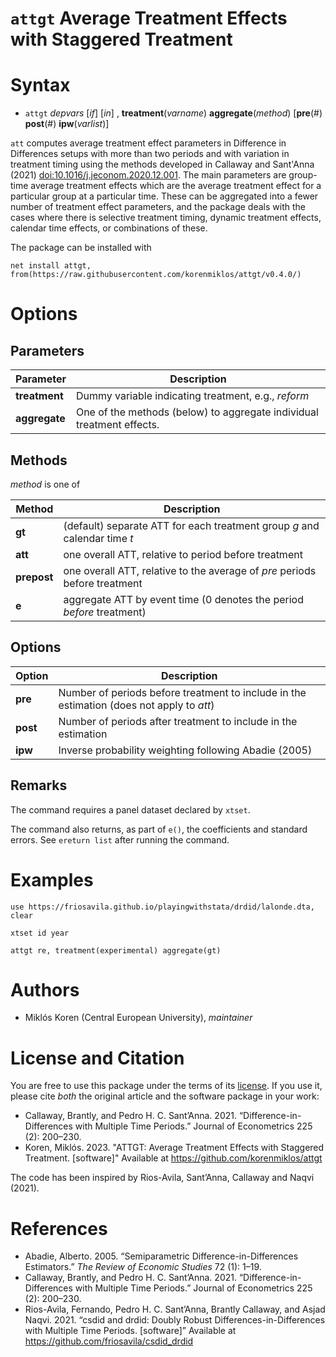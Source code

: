 # `attgt` Average Treatment Effects with Staggered Treatment

# Syntax

- `attgt` *depvars* [*if*] [*in*] , **treatment**(*varname*) **aggregate**(*method*) [**pre**(#) **post**(#) **ipw**(*varlist*)]

`att` computes average treatment effect parameters in Difference in Differences setups with more than two periods and with variation in treatment timing using the methods developed in Callaway and Sant'Anna (2021) <doi:10.1016/j.jeconom.2020.12.001>. The main parameters are group-time average treatment effects which are the average treatment effect for a particular group at a particular time. These can be aggregated into a fewer number of treatment effect parameters, and the package deals with the cases where there is selective treatment timing, dynamic treatment effects, calendar time effects, or combinations of these.

The package can be installed with
```
net install attgt, from(https://raw.githubusercontent.com/korenmiklos/attgt/v0.4.0/)
```

# Options
## Parameters
Parameter | Description
-------|------------
**treatment** | Dummy variable indicating treatment, e.g., *reform*
**aggregate** | One of the methods (below) to aggregate individual treatment effects.

## Methods
*method* is one of

Method | Description
------|------------
**gt** | (default) separate ATT for each treatment group *g* and calendar time *t*
**att** | one overall ATT, relative to period before treatment
**prepost** | one overall ATT, relative to the average of *pre* periods before treatment
**e** | aggregate ATT by event time (0 denotes the period *before* treatment)

## Options
Option | Description
-------|------------
**pre** | Number of periods before treatment to include in the estimation (does not apply to *att*)
**post** | Number of periods after treatment to include in the estimation
**ipw** | Inverse probability weighting following Abadie (2005)

## Remarks

The command requires a panel dataset declared by `xtset`. 

The command also returns, as part of `e()`, the coefficients and standard errors. See `ereturn list` after running the command.

# Examples
```
use https://friosavila.github.io/playingwithstata/drdid/lalonde.dta, clear
```
```
xtset id year
```
```
attgt re, treatment(experimental) aggregate(gt)
```

# Authors
- Miklós Koren (Central European University), *maintainer*

# License and Citation
You are free to use this package under the terms of its [license](LICENSE). If you use it, please cite *both* the original article and the software package in your work:

- Callaway, Brantly, and Pedro H. C. Sant’Anna. 2021. “Difference-in-Differences with Multiple Time Periods.” Journal of Econometrics 225 (2): 200–230.
- Koren, Miklós. 2023. "ATTGT: Average Treatment Effects with Staggered Treatment. [software]" Available at https://github.com/korenmiklos/attgt

The code has been inspired by Rios-Avila, Sant’Anna, Callaway and Naqvi (2021).

# References
- Abadie, Alberto. 2005. “Semiparametric Difference-in-Differences Estimators.” *The Review of Economic Studies* 72 (1): 1–19.
- Callaway, Brantly, and Pedro H. C. Sant’Anna. 2021. “Difference-in-Differences with Multiple Time Periods.” Journal of Econometrics 225 (2): 200–230.
- Rios-Avila, Fernando, Pedro H. C. Sant’Anna, Brantly Callaway, and Asjad Naqvi. 2021. “csdid and drdid: Doubly Robust Differences-in-Differences with Multiple Time Periods. [software]” Available at https://github.com/friosavila/csdid_drdid
